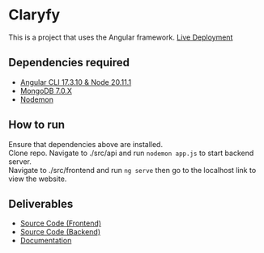 # Claryfy
This is a project that uses the Angular framework.
[Live Deployment](https://claryfy.vercel.app)
## Dependencies required
- [Angular CLI 17.3.10 & Node 20.11.1](https://radixweb.com/blog/how-to-install-angular-on-windows)
- [MongoDB 7.0.X](https://www.mongodb.com/try/download/community)
- [Nodemon](https://www.npmjs.com/package/nodemon)

## How to run
Ensure that dependencies above are installed.  
Clone repo.
Navigate to ./src/api and run `nodemon app.js` to start backend server.  
Navigate to ./src/frontend and run `ng serve` then go to the localhost link to view the website.

## Deliverables
- [Source Code (Frontend)](./src/frontend/)
- [Source Code (Backend)](./src/api/)
- [Documentation](./src/frontend/documentation/index.html)




